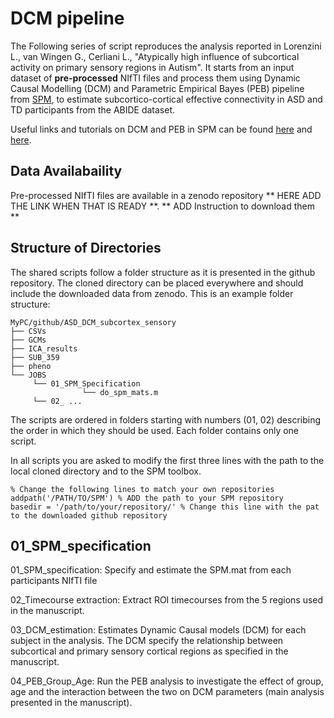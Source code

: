 # DCM pipeline
The Following series of script reproduces the analysis reported in Lorenzini L., van Wingen G., Cerliani L., "Atypically high influence of subcortical activity on primary sensory regions in Autism".
It starts from an input dataset of **pre-processed** NIfTI files and process them using Dynamic Causal Modelling (DCM) and Parametric Empirical Bayes (PEB) pipeline from [SPM](https://www.fil.ion.ucl.ac.uk/spm/), to estimate subcortico-cortical effective connectivity in ASD and TD participants from the ABIDE dataset. 

Useful links and tutorials on DCM and PEB in SPM can be found [here]( https://www.sciencedirect.com/science/article/pii/S1053811919305233) and [here](https://en.wikibooks.org/wiki/SPM/Parametric_Empirical_Bayes_(PEB)#Overview). 

## Data Availabaility

Pre-processed NIfTI files are available in a zenodo repository ** HERE ADD THE LINK WHEN THAT IS READY **. 
** ADD Instruction to download them **

## Structure of Directories
The shared scripts follow a folder structure as it is presented in the github repository. The cloned directory can be placed everywhere and should include the downloaded data from zenodo. This is an example folder structure:

```
MyPC/github/ASD_DCM_subcortex_sensory
├── CSVs
├── GCMs
├── ICA_results
├── SUB_359
├── pheno
└── JOBS
     └── 01_SPM_Specification
                └── do_spm_mats.m
     └── 02_ ...

```

The scripts are ordered in folders starting with numbers (01, 02) describing the order in which they should be used. Each folder contains only one script. 


In all scripts you are asked to modify the first three lines with the path to the local cloned directory and to the SPM toolbox.

```
% Change the following lines to match your own repositories
addpath('/PATH/TO/SPM') % ADD the path to your SPM repository
basedir = '/path/to/your/repository/' % Change this line with the pat to the downloaded github repository
```


## 01_SPM_specification


01_SPM_specification: Specify and estimate the SPM.mat from each participants NIfTI file

02_Timecourse extraction: Extract ROI timecourses from the 5 regions used in the manuscript. 

03_DCM_estimation: Estimates Dynamic Causal models (DCM) for each subject in the analysis. The DCM specify the relationship between subcortical and primary sensory cortical regions as specified in the manuscript. 

04_PEB_Group_Age: Run the PEB analysis to investigate the effect of group, age and the interaction between the two on DCM parameters (main analysis presented in the manuscript). 
